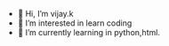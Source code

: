 - 👋 Hi, I’m vijay.k
- 👀 I’m interested in learn coding
- 🌱 I’m currently learning in python,html.


<!---
vijay1268934737/vijay1268934737 is a ✨ special ✨ repository because its `README.md` (this file) appears on your GitHub profile.
You can click the Preview link to take a look at your changes.
--->
